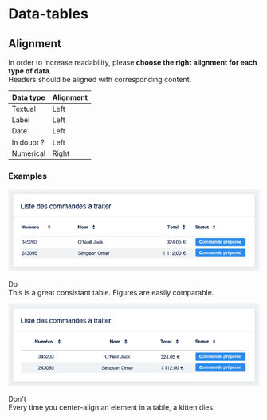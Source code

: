 # Data-tables

## Alignment

In order to increase readability, please __choose the right alignment for each type of data__. \
Headers should be aligned with corresponding content.

| Data type | Alignment |
| --- | --- |
| Textual | Left |
| Label | Left |
| Date | Left |
| In doubt ? | Left |
| Numerical | Right |

### Examples

![Correct table alignment](../public/img/table_ok.png)
<div class="ok">Do</div>
This is a great consistant table. Figures are easily comparable.

<br>

![Incorrect table alignment](../public/img/table_wrong.png)
<div class="not-ok">Don't</div>
Every time you center-align an element in a table, a kitten dies.